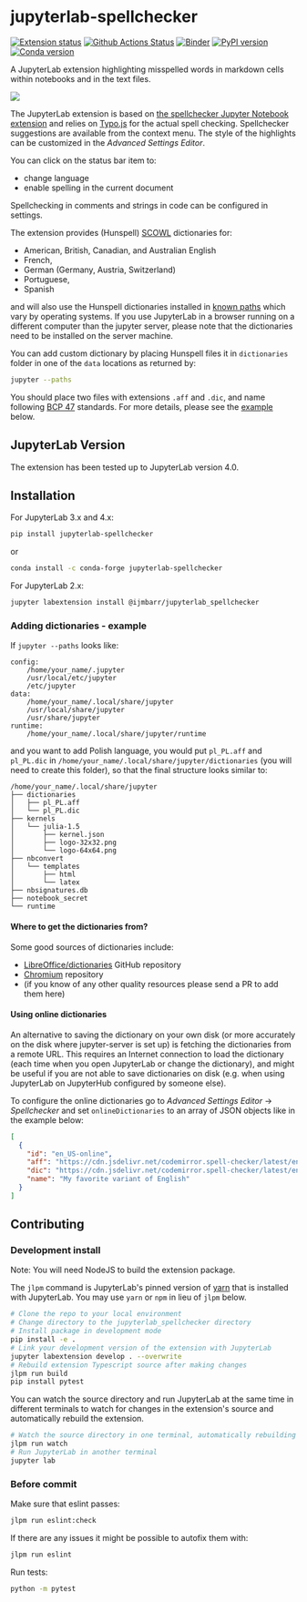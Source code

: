 # jupyterlab-spellchecker

[![Extension status](https://img.shields.io/badge/status-ready-success 'ready to be used')](https://jupyterlab-contrib.github.io/)
[![Github Actions Status](https://github.com/jupyterlab-contrib/spellchecker/workflows/Build/badge.svg)](https://github.com/jupyterlab-contrib/spellchecker/actions)
[![Binder](https://mybinder.org/badge_logo.svg)](https://mybinder.org/v2/gh/jupyterlab-contrib/spellchecker/master?urlpath=lab)
[![PyPI version](https://img.shields.io/pypi/v/jupyterlab-spellchecker.svg)](https://pypi.org/project/jupyterlab-spellchecker/)
[![Conda version](https://img.shields.io/conda/vn/conda-forge/jupyterlab-spellchecker.svg)](https://anaconda.org/conda-forge/jupyterlab-spellchecker)

A JupyterLab extension highlighting misspelled words in markdown cells within notebooks and in the text files.

![](https://raw.githubusercontent.com/jupyterlab-contrib/spellchecker/master/demo.gif)

The JupyterLab extension is based on [the spellchecker Jupyter Notebook extension](https://github.com/ipython-contrib/jupyter_contrib_nbextensions/tree/master/src/jupyter_contrib_nbextensions/nbextensions/spellchecker) and relies on [Typo.js](https://github.com/cfinke/Typo.js) for the actual spell checking.
Spellchecker suggestions are available from the context menu. The style of the highlights can be customized in the _Advanced Settings Editor_.

You can click on the status bar item to:

- change language
- enable spelling in the current document

Spellchecking in comments and strings in code can be configured in settings.

The extension provides (Hunspell) [SCOWL](http://wordlist.aspell.net/) dictionaries for:

- American, British, Canadian, and Australian English
- French,
- German (Germany, Austria, Switzerland)
- Portuguese,
- Spanish

and will also use the Hunspell dictionaries installed in [known paths](https://github.com/jupyterlab-contrib/spellchecker/search?q=OS_SPECIFIC_PATHS) which vary by operating systems.
If you use JupyterLab in a browser running on a different computer than the jupyter server, please note that the dictionaries need to be installed on the server machine.

You can add custom dictionary by placing Hunspell files it in `dictionaries` folder in one of the `data` locations as returned by:

```bash
jupyter --paths
```

You should place two files with extensions `.aff` and `.dic`, and name following [BCP 47](https://datatracker.ietf.org/doc/html/rfc5646#section-2.1) standards.
For more details, please see the [example](#adding-dictionaries---example) below.

## JupyterLab Version

The extension has been tested up to JupyterLab version 4.0.

## Installation

For JupyterLab 3.x and 4.x:

```bash
pip install jupyterlab-spellchecker
```

or

```bash
conda install -c conda-forge jupyterlab-spellchecker
```

For JupyterLab 2.x:

```bash
jupyter labextension install @ijmbarr/jupyterlab_spellchecker
```

### Adding dictionaries - example

If `jupyter --paths` looks like:

```
config:
    /home/your_name/.jupyter
    /usr/local/etc/jupyter
    /etc/jupyter
data:
    /home/your_name/.local/share/jupyter
    /usr/local/share/jupyter
    /usr/share/jupyter
runtime:
    /home/your_name/.local/share/jupyter/runtime
```

and you want to add Polish language, you would put `pl_PL.aff` and `pl_PL.dic` in `/home/your_name/.local/share/jupyter/dictionaries` (you will need to create this folder), so that the final structure looks similar to:

```
/home/your_name/.local/share/jupyter
├── dictionaries
│   ├── pl_PL.aff
│   └── pl_PL.dic
├── kernels
│   └── julia-1.5
│       ├── kernel.json
│       ├── logo-32x32.png
│       └── logo-64x64.png
├── nbconvert
│   └── templates
│       ├── html
│       └── latex
├── nbsignatures.db
├── notebook_secret
└── runtime
```

#### Where to get the dictionaries from?

Some good sources of dictionaries include:

- [LibreOffice/dictionaries](https://github.com/LibreOffice/dictionaries) GitHub repository
- [Chromium](https://chromium.googlesource.com/chromium/deps/hunspell_dictionaries/+/master) repository
- (if you know of any other quality resources please send a PR to add them here)

#### Using online dictionaries

An alternative to saving the dictionary on your own disk (or more accurately on the disk where jupyter-server is set up)
is fetching the dictionaries from a remote URL. This requires an Internet connection to load the dictionary
(each time when you open JupyterLab or change the dictionary), and might be useful if you are not able
to save dictionaries on disk (e.g. when using JupyterLab on JupyterHub configured by someone else).

To configure the online dictionaries go to _Advanced Settings Editor_ → _Spellchecker_
and set `onlineDictionaries` to an array of JSON objects like in the example below:

```json
[
  {
    "id": "en_US-online",
    "aff": "https://cdn.jsdelivr.net/codemirror.spell-checker/latest/en_US.aff",
    "dic": "https://cdn.jsdelivr.net/codemirror.spell-checker/latest/en_US.dic",
    "name": "My favorite variant of English"
  }
]
```

## Contributing

### Development install

Note: You will need NodeJS to build the extension package.

The `jlpm` command is JupyterLab's pinned version of
[yarn](https://yarnpkg.com/) that is installed with JupyterLab. You may use
`yarn` or `npm` in lieu of `jlpm` below.

```bash
# Clone the repo to your local environment
# Change directory to the jupyterlab_spellchecker directory
# Install package in development mode
pip install -e .
# Link your development version of the extension with JupyterLab
jupyter labextension develop . --overwrite
# Rebuild extension Typescript source after making changes
jlpm run build
pip install pytest
```

You can watch the source directory and run JupyterLab at the same time in different terminals to watch for changes in the extension's source and automatically rebuild the extension.

```bash
# Watch the source directory in one terminal, automatically rebuilding when needed
jlpm run watch
# Run JupyterLab in another terminal
jupyter lab
```

### Before commit

Make sure that eslint passes:

```bash
jlpm run eslint:check
```

If there are any issues it might be possible to autofix them with:

```bash
jlpm run eslint
```

Run tests:

```bash
python -m pytest
```
